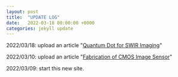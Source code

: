 ```yaml
---
layout: post
title:  "UPDATE LOG"
date:   2022-03-18 00:00:00 +0000
categories: jekyll update
---
```

2022/03/18: upload an article "[Quantum Dot for SWIR Imaging][Quantum Dot for SWIR Imaging]"

2022/03/10: upload an article "[Fabrication of CMOS Image Sensor][Fabrication of CMOS Image Sensor-docs]"

2022/03/09: start this new site.

[Quantum Dot for SWIR Imaging]: https://bettercallchen.github.io/imaging/quantum_dot_for_swir_imaging
[Fabrication of CMOS Image Sensor-docs]: https://bettercallchen.github.io/imaging/cis_process_introduction